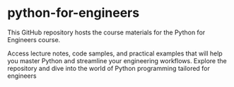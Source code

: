# python-for-engineers

This GitHub repository hosts the course materials for the Python for Engineers course. 

Access lecture notes, code samples, and practical examples that will help you master Python and streamline your engineering workflows. Explore the repository and dive into the world of Python programming tailored for engineers
